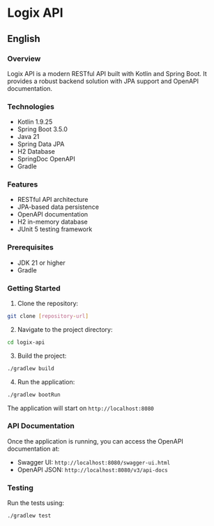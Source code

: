 # Logix API

## English

### Overview
Logix API is a modern RESTful API built with Kotlin and Spring Boot. It provides a robust backend solution with JPA support and OpenAPI documentation.

### Technologies
- Kotlin 1.9.25
- Spring Boot 3.5.0
- Java 21
- Spring Data JPA
- H2 Database
- SpringDoc OpenAPI
- Gradle

### Features
- RESTful API architecture
- JPA-based data persistence
- OpenAPI documentation
- H2 in-memory database
- JUnit 5 testing framework

### Prerequisites
- JDK 21 or higher
- Gradle

### Getting Started

1. Clone the repository:
```bash
git clone [repository-url]
```

2. Navigate to the project directory:
```bash
cd logix-api
```

3. Build the project:
```bash
./gradlew build
```

4. Run the application:
```bash
./gradlew bootRun
```

The application will start on `http://localhost:8080`

### API Documentation
Once the application is running, you can access the OpenAPI documentation at:
- Swagger UI: `http://localhost:8080/swagger-ui.html`
- OpenAPI JSON: `http://localhost:8080/v3/api-docs`

### Testing
Run the tests using:
```bash
./gradlew test
```
